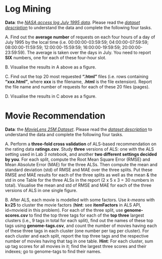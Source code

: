 # Log Mining
**Data**:
the *[NASA access log July 1995 data](ftp://ita.ee.lbl.gov/traces/NASA_access_log_Jul95.gz)*.
Please read the *[dataset description](ftp://ita.ee.lbl.gov/html/contrib/NASA-HTTP.html)* to understand the data and complete the following four tasks.


A. Find out the **average number** of requests on each four hours of a day of July 1995 by the local time (i.e. 00:00:00-03:59:59; 04:00:00-07:59:59; 08:00:00-11:59:59; 12:00:00-15:59:59; 16:00:00-19:59:59; 20:00:00-23:59:59). The average is taken over the days in July. You need to report **SIX** numbers, one for each of these four-hour slot.

B. Visualise the results in A above as a figure.

C. Find out the top 20 most requested **“.html”** files (i.e. rows containing **“xxx.html”**, where **xxx** is the filename, **.html** is the file extension). Report the file name and number of requests for each of these 20 files (pages).

D. Visualise the results in C above as a figure.

# Movie Recommendation
**Data**:
the *[MovieLens 25M Dataset](https://grouplens.org/datasets/movielens/25m/)*. 
Please read the *[dataset description](http://files.grouplens.org/datasets/movielens/ml-25m-README.html)* to understand the data and complete the following four tasks.

A. Perform a **three-fold cross validation** of ALS-based recommendation on the rating data **ratings.csv**. Study **three** versions of ALS: one with the ALS setting used in Lab 3 notebook, and another **two different settings decided by you**. For each split, compute the Root Mean Square Error (RMSE) and Mean Absolute Error (MAE) for the three ALSs. Then compute the mean and standard deviation (std) of RMSE and MAE over the three splits. Put these RMSE and MAE results for each of the three splits as well as the mean & the std in one Table for the three ALSs in the report (2 x 5 x 3 = 30 numbers in total). Visualise the mean and std of RMSE and MAE for each of the three versions of ALS in one single figure. 

B. After ALS, each movie is modelled with some factors. Use *k-means* with **k=25** to cluster the movie factors (**hint**: see **itemFactors** in ALS API, id=movieid in this problem). For each of the three split, use **genome-scores.csv** to find the top three tags for each of the **top three** largest clusters (i.e., 9 tags in total for each split), find out the names of these top tags using **genome-tags.csv**, and count the number of movies having each of these three tags in each cluster (one number per tag per cluster). For each cluster and each split, report the top three tags and the respective number of movies having that tag in one table. **Hint**: For each cluster, sum up tag scores for all movies in it; find the largest three scores and their indexes; go to genome-tags to find their names.

